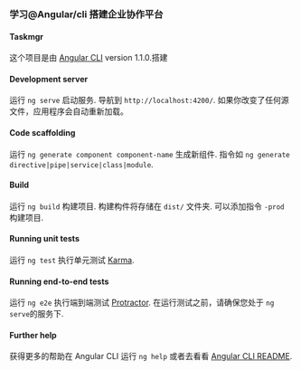 ### 学习@Angular/cli 搭建企业协作平台

#### Taskmgr

这个项目是由 [Angular CLI](https://github.com/angular/angular-cli) version 1.1.0.搭建

#### Development server

运行 `ng serve` 启动服务. 导航到 `http://localhost:4200/`. 如果你改变了任何源文件，应用程序会自动重新加载。

#### Code scaffolding

运行 `ng generate component component-name` 生成新组件. 指令如 `ng generate directive|pipe|service|class|module`.

#### Build

运行 `ng build` 构建项目. 构建构件将存储在 `dist/` 文件夹. 可以添加指令 `-prod` 构建项目.

#### Running unit tests

运行 `ng test` 执行单元测试 [Karma](https://karma-runner.github.io).

#### Running end-to-end tests

运行 `ng e2e` 执行端到端测试 [Protractor](http://www.protractortest.org/).
在运行测试之前，请确保您处于 `ng serve`的服务下.

#### Further help

获得更多的帮助在 Angular CLI 运行 `ng help` 或者去看看 [Angular CLI README](https://github.com/angular/angular-cli/blob/master/README.md).
